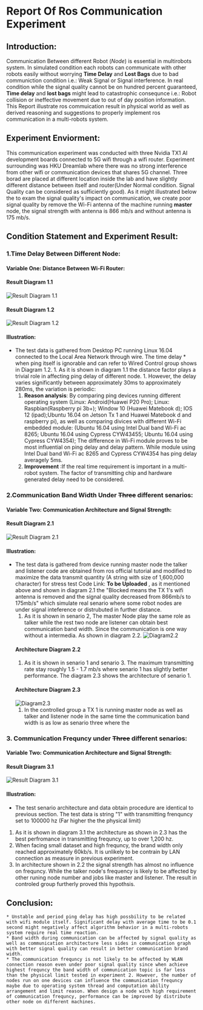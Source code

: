 # Report Of Ros Communication Experiment
## Introduction:
  Communication Between different Robot (*Node*) is essential in multirobots system. In simulated condition each robots can communicate with other robots easily without worrying **Time Delay** and **Lost Bags** due to bad communiction condition i.e.: Weak Signal or Signal interference. In real condition while the signal quality cannot be on hundred percent guaranteed, **Time delay** and **lost bags** might lead to catastrophic consequnce i.e.: Robot collision or ineffective movement due to out of day position information. This Report illustrate ros commuication result in physical world as well as derived reasoning and suggestions to properly implement ros communication in a multi-robots system.
## Experiment Enviorment:
  This communication experiment was conducted with three Nvidia TX1 AI development boards connected to 5G wifi through a wifi router. Experiment surrounding was HKU Dreamlab where there was no strong interference from other wifi or communication devices that shares 5G channel. Three borad are placed at different location inside the lab and have slightly different distance between itself and router(Under Normal condition. Signal Quality can be considered as sufficiently good). As it might illustrated below the to exam the signal quality's impact on communication, we create poor signal quality by remove the Wi-Fi antenna of the machine running **master** node, the signal strength with antenna is 866 mb/s and without antenna is 175 mb/s.
## Condition Statement and Experiment Result:
### 1.Time Delay Between Different Node:
#### Variable One: Distance Between Wi-Fi Router:
####                        Result Diagram 1.1
![**Result Diagram 1.1**](/communication_exp/ping_delay/result.png)
####                        Result Diagram 1.2
![**Result Diagram 1.2**](/communication_exp/ping_delay/wireless_vs_wired.png)
#### Illustration: 
   * The test data is gathered from Desktop PC running Linux 16.04 connected to the Local Area Network through wire. The time delay      * when ping itself is ignorable and can refer to Wired Control group shows in Diagram 1.2.
    1. As it is shown in diagram 1.1 the distance factor plays a trivial role in affecting ping delay of different node.
    1. However, the delay varies significantly between approximately 30ms to approximately 280ms, the variation is periodic:
      1. **Reason analysis**: By comparing ping devices running different operating system (Linux: Android(Huawei P20 Pro); Linux:    Raspbian(Raspberry pi 3b+); Window 10 (Huawei Matebook d); IOS 12 (ipad);Ubuntu 16.04 on Jetson Tx 1 and Huawei Matebook d and raspberry pi), as well as comparing divices with different Wi-Fi embedded module: (Ubuntu 16.04 using Intel Dual band Wi-Fi ac 8265; Ubuntu 16.04 using Cypress CYW43455; Ubuntu 16.04 using Cypress CYW4354); The difference in Wi-Fi module proves to be most influential on ping delay and delay pattern. While module using Intel Dual band Wi-Fi ac 8265 and Cypress CYW4354 has ping delay averagely 5ms.
      1. **Improvement** :If the real time requirement is important in a multi-robot system. The factor of transmitting chip and hardware generated delay need to be considered.
### 2.Communication Band Width Under ~~Three~~ different senarios:
#### Variable Two: Communication Architecture and Signal Strength:
####                       Result Diagram 2.1
![Result Diagram 2.1](/communication_exp/ros_bw/result.png)
#### Illustration:
  * The test data is gathered from device running master node the talker and listener code are obtained from ros official tutorial and modified to maximize the data transmit quantity (A string with size of 1,600,000 character) for stress test Code Link: **To be Uploaded** , as it mentioned above and shown in diagram 2.1 the "Blocked means the TX 1's wifi antenna is removed and the signal quality decreased from 866mb/s to 175mb/s" which simulate real senario where some robot nodes are under signal inteference or distrubuted in further distance.
    1. As it is shown in senario 2, The master Node play the same role as talker while the rest two node are listener can obtain best communication band width. Since the communication is one way without a intermedia. As shown in diagram 2.2.
    ![Diagram2.2](/communication_exp/io_diagrams/Diagram2.2.jpg)
    #### Architecture Diagram 2.2
    1. As it is shown in senario 1 and senario 3. The maximum transmitting rate stay roughly 1.5 - 1.7 mb/s where senario 1 has slightly better performance. The diagram 2.3 shows the architecture of senario 1.
    #### Architecture Diagram 2.3
    ![Diagram2.3](/communication_exp/io_diagrams/Diagram2.3.jpg)
    1. In the controlled group a TX 1 is running master node as well as talker and listener node in the same time the communication band width is as low as senario three where the 
### 3. Communication Frequncy under ~~Three~~ different senarios:
#### Variable Two: Communication Architecture and Signal Strength:
####                      Result Diagram 3.1
![Result Diagram 3.1](/communication_exp/ros_hz/result.png)
#### Illustration:
  * The test senario architecture and data obtain procedure are identical to previous section. The test data is string "1" with transmitting frenquncy set to 100000 hz (Far higher the the physical limit)
  1. As it is shown in diagram 3.1 the architecture as shown in 2.3 has the best perfromance in transmitting frequncy, up to over 1,200 hz.
  1. When facing small dataset and high frequncy, the brand width only reached approximately 60kb/s. It is unlikely to be contrain by LAN connection as measure in previous experiment.
  1. In architecture shown in 2.2 the signal strength has almost no influence on frequncy. While the talker node's frequency is likely to be affected by other runing node number and jobs like master and listener. The result in controled group furtherly proved this hypothsis.
## Conclusion:
    * Unstable and period ping delay has high possbility to be related with wifi module itself. Significant delay with average time to be 0.1 second might negatively affect algorithm behavior in a multi-robots system require real time reaction.
    * Band width during communication can be affected by signal quality as well as communication architecture less sides in communication graph with better signal quality can result in better communication brand width.
    * The communication frequncy is not likely to be affected by WLAN connection reason even under poor signal quality since when achieve highest frequncy the band width of communication topic is far less than the physical limit tested in experiment 2. However, the number of nodes run on one devices can influence the communication frequncy maybe due to operating system thread and computation ability arrangement and limit reason. When design a node with high requirement of communication frequncy, performance can be improved by distribute other node on different machines.
  
